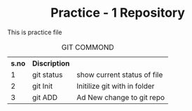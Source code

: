 
<h1 align=center>
Practice - 1 Repository   
</h1>
<p>
  This is practice file
</p>
<table>
  <caption align= center>GIT COMMOND</caption>
  <tr>
    <th>s.no</th>
    <th>Discription</th>
</tr>
<tr>
<td>1</td>
  <td>git status</td>
  <td>show current status of file</td>
</tr>
  <tr>
<td>2</td>
  <td>git Init</td>
  <td>Initilize git with in folder </td>
    
  </tr>
  <tr>
    <td>3</td>
  <td>git ADD</td>
  <td>Ad New change to git repo</td>

  </tr>
</table>

